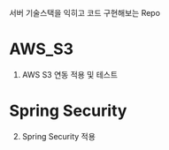 서버 기술스택을 익히고 코드 구현해보는 Repo

# AWS_S3
1. AWS S3 연동 적용 및 테스트

# Spring Security
2. Spring Security 적용 
